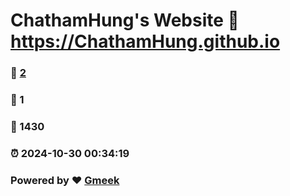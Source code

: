 # ChathamHung's Website :link: https://ChathamHung.github.io 
### :page_facing_up: [2](https://ChathamHung.github.io/tag.html) 
### :speech_balloon: 1 
### :hibiscus: 1430 
### :alarm_clock: 2024-10-30 00:34:19 
### Powered by :heart: [Gmeek](https://github.com/Meekdai/Gmeek)
